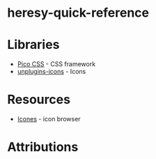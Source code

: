 # heresy-quick-reference

# Libraries

- [Pico CSS](https://picocss.com/) - CSS framework
- [unplugins-icons](https://github.com/unplugin/unplugin-icons) - Icons

# Resources

- [Icones](https://icones.js.org/) - icon browser

# Attributions

